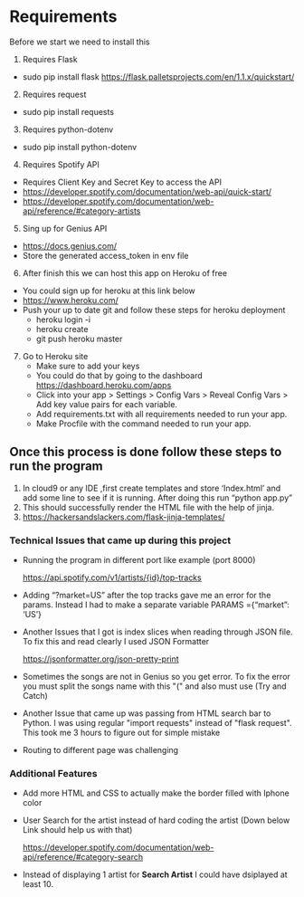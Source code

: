 # Requirements

Before we start we need to install this

1. Requires Flask
*	sudo pip install flask
    https://flask.palletsprojects.com/en/1.1.x/quickstart/
2. Requires request
* sudo pip install requests

3. Requires python-dotenv
*  sudo pip install python-dotenv

4. Requires Spotify API
*	Requires Client Key and Secret Key to access the API
*	https://developer.spotify.com/documentation/web-api/quick-start/
*	https://developer.spotify.com/documentation/web-api/reference/#category-artists

5. 	Sing up for Genius API
* https://docs.genius.com/
* Store the generated access_token in env file 

6. After finish this we can host this app on Heroku of free
* You could sign up for heroku at this link below
* https://www.heroku.com/
* Push your up to date git and follow these steps for heroku deployment
     - heroku login -i
     - heroku create
     - git push heroku master

7. Go to Heroku site
    - Make sure to add your keys 
     - You could do that by going to the dashboard https://dashboard.heroku.com/apps
     - Click into your app > Settings > Config Vars > Reveal Config Vars > Add key value pairs for each variable.
     - Add  requirements.txt with all requirements needed to run your app.
     - Make Procfile with the command needed to run your app.

## Once this process is done follow these steps to run the program
1. In cloud9 or any IDE ,first create templates and store ‘Index.html’ and add some line to see if it is running. After doing this run “python app.py”
2. This should successfully render the HTML file with the help of jinja.
3. https://hackersandslackers.com/flask-jinja-templates/


### Technical Issues that came up during this project
* Running the program in different port like example (port 8000)
    
    https://api.spotify.com/v1/artists/{id}/top-tracks
* Adding  “?market=US” after the top tracks gave me an error for the params. Instead I had to make a separate variable PARAMS ={“market”: ‘US’}
* Another Issues that I got is index slices when reading through JSON file. To fix this and read clearly I used JSON Formatter

    https://jsonformatter.org/json-pretty-print
* Sometimes the songs are not in Genius so you get error. To fix the error you must split the songs name with this "(" and also must use (Try and Catch)

* Another Issue that came up was passing from HTML search bar to Python. I was using regular "import requests" instead of "flask request". This took me 3 hours to figure out for simple mistake
* Routing to different page was challenging 


### Additional Features
* Add more HTML and CSS to actually make the border filled with Iphone color
* User Search for the artist instead of hard coding the artist (Down below Link should help us with that)
    
    https://developer.spotify.com/documentation/web-api/reference/#category-search
* Instead of displaying 1 artist for **Search Artist** I could have dsiplayed at least 10.
